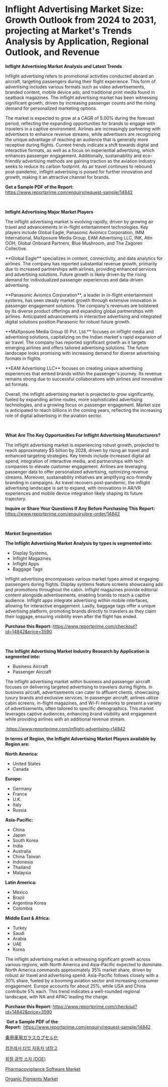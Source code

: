 <p><h1>Inflight Advertising Market Size: Growth Outlook from 2024 to 2031, projecting at Market's Trends Analysis by Application, Regional Outlook, and Revenue</h1></p><p><strong>Inflight Advertising Market Analysis and Latest Trends</strong></p>
<p><p>Inflight advertising refers to promotional activities conducted aboard an aircraft, targeting passengers during their flight experience. This form of advertising includes various formats such as video advertisements, branded content, mobile device ads, and traditional print media found in seatback magazines. The inflight advertising market has been witnessing significant growth, driven by increasing passenger counts and the rising demand for personalized marketing options.</p><p>The market is expected to grow at a CAGR of 5.00% during the forecast period, reflecting the expanding opportunities for brands to engage with travelers in a captive environment. Airlines are increasingly partnering with advertisers to enhance revenue streams, while advertisers are recognizing the unique advantage of reaching an audience that is generally more receptive during flights. Current trends indicate a shift towards digital and interactive formats, as well as a focus on experiential advertising, which enhances passenger engagement. Additionally, sustainability and eco-friendly advertising methods are gaining traction as the aviation industry seeks to reduce its carbon footprint. As air travel continues to rebound post-pandemic, inflight advertising is poised for further innovation and growth, making it an attractive channel for brands.</p></p>
<p><strong>Get a Sample PDF of the Report:&nbsp;</strong> <a href="https://www.reportprime.com/enquiry/request-sample/14842">https://www.reportprime.com/enquiry/request-sample/14842</a></p>
<p>&nbsp;</p>
<p><strong>Inflight Advertising Major Market Players</strong></p>
<p><p>The inflight advertising market is evolving rapidly, driven by growing air travel and advancements in in-flight entertainment technologies. Key players include Global Eagle, Panasonic Avionics Corporation, IMM International, MaXposure Media Group, EAM Advertising LLC, INK, Atin OOH, Global Onboard Partners, Blue Mushroom, and The Zagoren Collective.</p><p>**Global Eagle** specializes in content, connectivity, and data analytics for airlines. The company has reported substantial revenue growth, primarily due to increased partnerships with airlines, providing enhanced services and advertising solutions. Future growth is likely driven by the rising demand for individualized passenger experiences and data-driven advertising.</p><p>**Panasonic Avionics Corporation**, a leader in in-flight entertainment systems, has seen steady market growth through extensive innovation in passenger engagement solutions. The company's revenues are bolstered by its diverse product offerings and expanding global partnerships with airlines. Anticipated advancements in interactive advertising and integrated digital solutions position Panasonic for robust future growth.</p><p>**MaXposure Media Group (I) Pvt. Ltd.** focuses on inflight media and advertising solutions, capitalizing on the Indian market's rapid expansion of air travel. The company has reported significant growth as it targets emerging airlines and offers tailored advertising solutions. The future landscape looks promising with increasing demand for diverse advertising formats in flights.</p><p>**EAM Advertising LLC** focuses on creating unique advertising experiences that embed brands within the passenger's journey. Its revenue remains strong due to successful collaborations with airlines and innovative ad formats.</p><p>Overall, the inflight advertising market is projected to grow significantly, fueled by expanding airline routes, more sophisticated advertising technologies, and a growing focus on passenger engagement. Market size is anticipated to reach billions in the coming years, reflecting the increasing role of digital advertising in the aviation sector.</p></p>
<p>&nbsp;</p>
<p><strong>What Are The Key Opportunities For Inflight Advertising Manufacturers?</strong></p>
<p><p>The inflight advertising market is experiencing robust growth, projected to reach approximately $5 billion by 2028, driven by rising air travel and enhanced targeting strategies. Key trends include increased digital ad spend, integration of interactive media, and partnerships with tech companies to elevate customer engagement. Airlines are leveraging passenger data to offer personalized advertising, optimizing revenue streams. Moreover, sustainability initiatives are amplifying eco-friendly branding in campaigns. As travel recovers post-pandemic, the inflight advertising landscape is set to expand, with innovations in AR/VR experiences and mobile device integration likely shaping its future trajectory.</p></p>
<p><strong>Inquire or Share Your Questions If Any Before Purchasing This Report:</strong> <a href="https://www.reportprime.com/enquiry/pre-order/14842">https://www.reportprime.com/enquiry/pre-order/14842</a></p>
<p>&nbsp;</p>
<p><strong>Market Segmentation</strong></p>
<p><strong>The Inflight Advertising Market Analysis by types is segmented into:</strong></p>
<p><ul><li>Display Systems,</li><li>Inflight Magazines</li><li>Inflight Apps</li><li>Baggage Tags</li></ul></p>
<p><p>Inflight advertising encompasses various market types aimed at engaging passengers during flights. Display systems feature screens showcasing ads and promotions throughout the cabin. Inflight magazines provide editorial content alongside advertisements, enabling brands to reach a captive audience. Inflight apps integrate advertising within mobile interfaces, allowing for interactive engagement. Lastly, baggage tags offer a unique advertising platform, promoting brands directly to travelers as they claim their luggage, ensuring visibility even after the flight has ended.</p></p>
<p><strong>Purchase this Report:&nbsp;</strong><a href="https://www.reportprime.com/checkout?id=14842&price=3590">https://www.reportprime.com/checkout?id=14842&price=3590</a></p>
<p>&nbsp;</p>
<p><strong>The Inflight Advertising Market Industry Research by Application is segmented into:</strong></p>
<p><ul><li>Business Aircraft</li><li>Passenger Aircraft</li></ul></p>
<p><p>The inflight advertising market within business and passenger aircraft focuses on delivering targeted advertising to travelers during flights. In business aircraft, advertisements can cater to affluent clients, showcasing luxury brands and exclusive services. In passenger aircraft, airlines utilize cabin screens, in-flight magazines, and Wi-Fi networks to present a variety of advertisements, often tailored to specific demographics. This market leverages captive audiences, enhancing brand visibility and engagement while providing airlines with an additional revenue stream.</p></p>
<p><a href="https://www.reportprime.com/inflight-advertising-r14842">&nbsp;https://www.reportprime.com/inflight-advertising-r14842</a></p>
<p><strong>In terms of Region, the Inflight Advertising Market Players available by Region are:</strong></p>
<p>
    <p> <strong> North America: </strong>
        <ul>
            <li>United States</li>
            <li>Canada</li>
        </ul>
        </p> 
    <p> <strong> Europe: </strong>
        <ul>
            <li>Germany</li>
            <li>France</li>
            <li>U.K.</li>
            <li>Italy</li>
            <li>Russia</li>
        </ul>
        </p> 
    <p> <strong> Asia-Pacific: </strong>
        <ul>
            <li>China</li>
            <li>Japan</li>
            <li>South Korea</li>
            <li>India</li>
            <li>Australia</li>
            <li>China Taiwan</li>
            <li>Indonesia</li>
            <li>Thailand</li>
            <li>Malaysia</li>
        </ul>
        </p> 
    <p> <strong> Latin America: </strong>
        <ul>
            <li>Mexico</li>
            <li>Brazil</li>
            <li>Argentina Korea</li>
            <li>Colombia</li>
        </ul>
        </p> 
    <p> <strong> Middle East & Africa: </strong>
        <ul>
            <li>Turkey</li>
            <li>Saudi</li>
            <li>Arabia</li>
            <li>UAE</li>
            <li>Korea</li>
        </ul>
    </p>
    </p>
<p><p>The inflight advertising market is witnessing significant growth across various regions, with North America and Asia-Pacific expected to dominate. North America commands approximately 35% market share, driven by robust air travel and advertising spend. Asia-Pacific follows closely with a 30% share, fueled by a booming aviation sector and increasing consumer engagement. Europe accounts for about 25%, while USA and China contribute 5% each. This trend indicates a well-rounded regional landscape, with NA and APAC leading the charge.</p></p>
<p><strong>Purchase this Report: </strong><a href="https://www.reportprime.com/checkout?id=14842&price=3590">https://www.reportprime.com/checkout?id=14842&price=3590</a></p>
<p>&nbsp;<strong>Get a Sample PDF of the Report:&nbsp;&nbsp;</strong><a href="https://www.reportprime.com/enquiry/request-sample/14842">https://www.reportprime.com/enquiry/request-sample/14842</a></p>
<p><strong></strong></p>
<p><p><a href="https://medium.com/@jamiebertrgnaum3545/passenger-car-glass-encapsulation-2028124acbc5">乗用車用ガラスカプセル化</a></p><p><a href="https://medium.com/@test11.4/%EC%95%95%EC%B6%95%EA%B8%B0-%ED%83%80%EC%9E%85-%EC%9E%90%EB%8F%99%EC%B0%A8-%EB%83%89%EC%9E%A5%EA%B3%A0-%EC%8B%9C%EC%9E%A5-%EC%A1%B0%EC%82%AC-%EB%B3%B4%EA%B3%A0%EC%84%9C-2024%EB%85%84%EB%B6%80%ED%84%B0-2031%EB%85%84%EA%B9%8C%EC%A7%80-%EC%97%B0%ED%8F%89%EA%B7%A0-%EC%84%B1%EC%9E%A5%EB%A5%A0-cagr-8-5-%EC%9D%98-%EC%8B%9C%EC%9E%A5-%EC%98%88%EC%B8%A1-%EB%B0%8F-%EC%84%B1%EC%9E%A5-%EC%A0%84%EB%A7%9D-8d35c95827a1">컴프레서 타입 자동차 냉장고</a></p><p><a href="https://medium.com/@test11.4/%ED%99%95%EC%82%B0-%EA%B4%91%ED%95%99-%EC%86%8C%EC%9E%90-doe-%EC%8B%9C%EC%9E%A5%EC%9D%98-%EC%A3%BC%EC%9A%94-%EB%8F%99%EC%9D%B8-%EB%B6%84%EC%84%9D-2024%EB%85%84%EB%B6%80%ED%84%B0-2031%EB%85%84%EA%B9%8C%EC%A7%80%EC%9D%98-%EC%8B%9C%EC%9E%A5-%EB%8F%99%ED%96%A5-%EB%B0%8F-%ED%96%A5%ED%9B%84-%EC%A0%84%EB%A7%9D-bee55242001b">회절 광학 소자 (DOE)</a></p><p><a href="https://github.com/pizolina/Market-Research-Report-List-6/blob/main/pharmacovigilance-software-market.md">Pharmacovigilance Software Market</a></p><p><a href="https://medium.com/@kaitlynkristyfj13/the-organic-pigments-industry-analysis-report-offers-a-comprehensive-and-current-examination-of-b848e03db015">Organic Pigments Market</a></p></p>